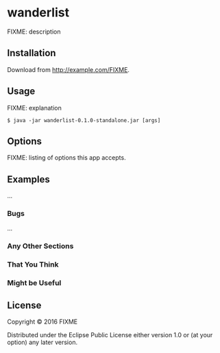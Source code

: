 # wanderlist

FIXME: description

## Installation

Download from http://example.com/FIXME.

## Usage

FIXME: explanation

    $ java -jar wanderlist-0.1.0-standalone.jar [args]

## Options

FIXME: listing of options this app accepts.

## Examples

...

### Bugs

...

### Any Other Sections
### That You Think
### Might be Useful

## License

Copyright © 2016 FIXME

Distributed under the Eclipse Public License either version 1.0 or (at
your option) any later version.
